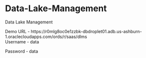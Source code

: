# Data-Lake-Management
Data Lake Management

<p> Demo URL - https://r0mlg8oc0e1zzbk-dbdroplet01.adb.us-ashburn-1.oraclecloudapps.com/ords/r/saas/dlms </br>
Username - data</br>
<p>Password - data</p>
